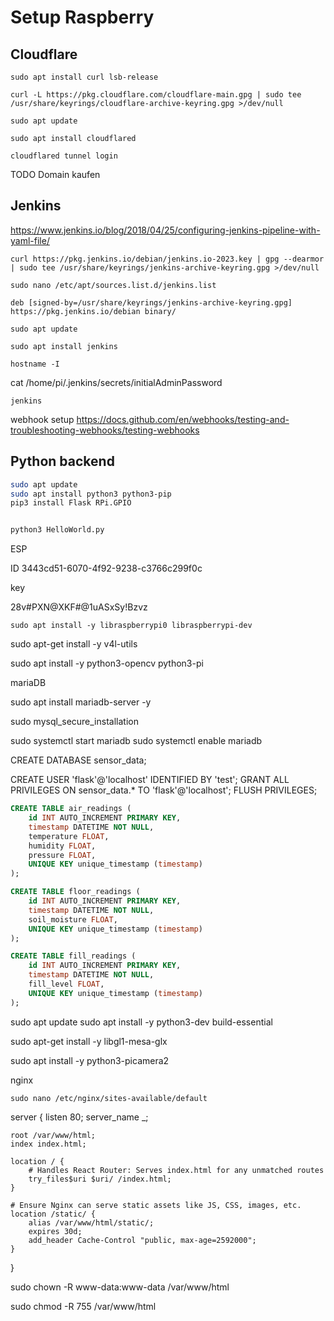 # Setup Raspberry

## Cloudflare

```
sudo apt install curl lsb-release
```

```
curl -L https://pkg.cloudflare.com/cloudflare-main.gpg | sudo tee /usr/share/keyrings/cloudflare-archive-keyring.gpg >/dev/null
```

```
sudo apt update
```

```
sudo apt install cloudflared
```

```
cloudflared tunnel login
```

TODO Domain kaufen

## Jenkins

https://www.jenkins.io/blog/2018/04/25/configuring-jenkins-pipeline-with-yaml-file/

```
curl https://pkg.jenkins.io/debian/jenkins.io-2023.key | gpg --dearmor | sudo tee /usr/share/keyrings/jenkins-archive-keyring.gpg >/dev/null
```

```
sudo nano /etc/apt/sources.list.d/jenkins.list
```

```
deb [signed-by=/usr/share/keyrings/jenkins-archive-keyring.gpg] https://pkg.jenkins.io/debian binary/
```

```
sudo apt update
```

`sudo apt install jenkins`

`hostname -I`

cat /home/pi/.jenkins/secrets/initialAdminPassword

`jenkins`

webhook setup https://docs.github.com/en/webhooks/testing-and-troubleshooting-webhooks/testing-webhooks

## Python backend

```bash
sudo apt update
sudo apt install python3 python3-pip
pip3 install Flask RPi.GPIO


python3 HelloWorld.py
```

ESP

ID 3443cd51-6070-4f92-9238-c3766c299f0c

key

28v#PXN@XKF#@1uASxSy!Bzvz

<pre class="!overflow-visible"><div class="contain-inline-size rounded-md border-[0.5px] border-token-border-medium relative bg-token-sidebar-surface-primary dark:bg-gray-950"><div class="overflow-y-auto p-4" dir="ltr"><code class="!whitespace-pre hljs language-bash">sudo apt install -y libraspberrypi0 libraspberrypi-dev
</code></div></div></pre>

sudo apt-get install -y v4l-utils

sudo apt install -y python3-opencv python3-pi

mariaDB

sudo apt install mariadb-server -y

sudo mysql_secure_installation

sudo systemctl start mariadb
sudo systemctl enable mariadb

CREATE DATABASE sensor_data;

CREATE USER 'flask'@'localhost' IDENTIFIED BY 'test';
GRANT ALL PRIVILEGES ON sensor_data.* TO 'flask'@'localhost';
FLUSH PRIVILEGES;

```sql
CREATE TABLE air_readings (
    id INT AUTO_INCREMENT PRIMARY KEY,
    timestamp DATETIME NOT NULL,
    temperature FLOAT,
    humidity FLOAT,
    pressure FLOAT,
    UNIQUE KEY unique_timestamp (timestamp)
);

```

```sql
CREATE TABLE floor_readings (
    id INT AUTO_INCREMENT PRIMARY KEY,
    timestamp DATETIME NOT NULL,
    soil_moisture FLOAT,
    UNIQUE KEY unique_timestamp (timestamp)
);
```

```sql
CREATE TABLE fill_readings (
    id INT AUTO_INCREMENT PRIMARY KEY,
    timestamp DATETIME NOT NULL,
    fill_level FLOAT,
    UNIQUE KEY unique_timestamp (timestamp)
);
```

sudo apt update
sudo apt install -y python3-dev build-essential

sudo apt-get install -y libgl1-mesa-glx

sudo apt install -y python3-picamera2

nginx

<pre class="!overflow-visible"><div class="contain-inline-size rounded-md border-[0.5px] border-token-border-medium relative bg-token-sidebar-surface-primary dark:bg-gray-950"><div class="overflow-y-auto p-4" dir="ltr"><code class="!whitespace-pre hljs language-bash">sudo nano /etc/nginx/sites-available/default
</code></div></div></pre>

server {
    listen 80;
    server_name _;

    root /var/www/html;
    index index.html;

    location / {
        # Handles React Router: Serves index.html for any unmatched routes
        try_files$uri $uri/ /index.html;
    }

    # Ensure Nginx can serve static assets like JS, CSS, images, etc.
    location /static/ {
        alias /var/www/html/static/;
        expires 30d;
        add_header Cache-Control "public, max-age=2592000";
    }
}


sudo chown -R www-data:www-data /var/www/html

sudo chmod -R 755 /var/www/html
